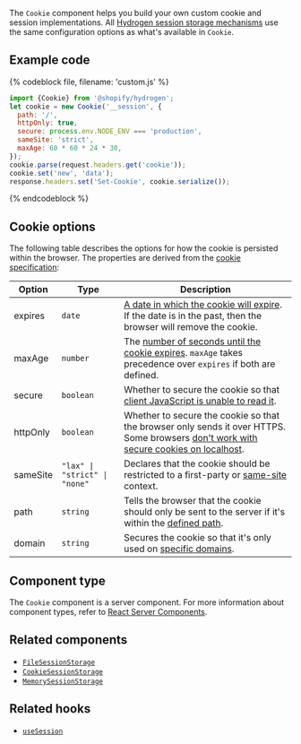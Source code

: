 <!-- This file is generated from source code in the Shopify/hydrogen repo. Edit the files in /packages/hydrogen/src/components/Image and run 'yarn generate-docs' at the root of this repo. For more information, refer to https://github.com/Shopify/shopify-dev/blob/main/content/internal/operations/reference-docs/hydrogen.md. -->

The `Cookie` component helps you build your own custom cookie and session implementations. All [Hydrogen session storage mechanisms](/custom-storefronts/hydrogen/framework/sessions#types-of-session-storage) use the same configuration options as what's available in `Cookie`.

## Example code

{% codeblock file, filename: 'custom.js' %}

```js
import {Cookie} from '@shopify/hydrogen';
let cookie = new Cookie('__session', {
  path: '/',
  httpOnly: true,
  secure: process.env.NODE_ENV === 'production',
  sameSite: 'strict',
  maxAge: 60 * 60 * 24 * 30,
});
cookie.parse(request.headers.get('cookie'));
cookie.set('new', 'data');
response.headers.set('Set-Cookie', cookie.serialize());
```

{% endcodeblock %}

## Cookie options

The following table describes the options for how the cookie is persisted within the browser. The properties are derived from the [cookie specification](https://developer.mozilla.org/en-US/docs/Web/HTTP/Cookies):

| Option        | Type                        | Description                                                                                                                                                                                                            |
| ---------- | --------------------------- | ---------------------------------------------------------------------------------------------------------------------------------------------------------------------------------------------------------------------- |
| expires  | <code>date</code>                      | [A date in which the cookie will expire](https://developer.mozilla.org/en-US/docs/Web/HTTP/Cookies#define_the_lifetime_of_a_cookie). If the date is in the past, then the browser will remove the cookie.                       |
| maxAge   | <code>number</code>                      | The [number of seconds until the cookie expires](https://developer.mozilla.org/en-US/docs/Web/HTTP/Headers/Set-Cookie#max-agenumber). `maxAge` takes precedence over `expires` if both are defined. |
| secure | <code>boolean</code>                    | Whether to secure the cookie so that [client JavaScript is unable to read it](https://owasp.org/www-community/HttpOnly).                                                                                                |
| httpOnly   | <code>boolean</code>                   | Whether to secure the cookie so that the browser only sends it over HTTPS. Some browsers [don't work with secure cookies on localhost](https://owasp.org/www-community/controls/SecureCookieAttribute).                 |
| sameSite | <code>"lax" &#124; "strict" &#124; "none"</code> | Declares that the cookie should be restricted to a first-party or [same-site](https://developer.mozilla.org/en-US/docs/Web/HTTP/Headers/Set-Cookie/SameSite) context.                                         |
| path     | <code>string</code>                     | Tells the browser that the cookie should only be sent to the server if it's within the [defined path](https://developer.mozilla.org/en-US/docs/Web/HTTP/Cookies#path_attribute).                                    |
| domain   | <code>string</code>                     | Secures the cookie so that it's only used on [specific domains](https://developer.mozilla.org/en-US/docs/Web/HTTP/Cookies#domain_attribute).                                                                |

## Component type

The `Cookie` component is a server component. For more information about component types, refer to [React Server Components](/custom-storefronts/hydrogen/framework/react-server-components).

## Related components

- [`FileSessionStorage`](/api/hydrogen/components/framework/filesessionstorage)
- [`CookieSessionStorage`](/api/hydrogen/components/framework/cookiesessionstorage)
- [`MemorySessionStorage`](/api/hydrogen/components/framework/memorysessionstorage)

## Related hooks

- [`useSession`](/api/hydrogen/hooks/framework/usesession)
